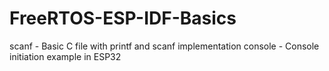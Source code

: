 # FreeRTOS-ESP-IDF-Basics
scanf - Basic C file with printf and scanf implementation
console - Console initiation example in ESP32
